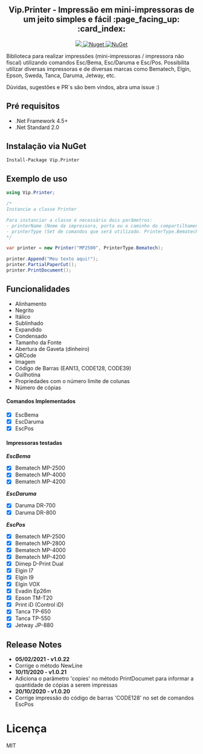 
<h2 align="center"><strong>Vip.Printer</strong> - Impressão em mini-impressoras de um jeito simples e fácil :page_facing_up: :card_index:</h2> 

<p align="center">
  <a href="https://raw.githubusercontent.com/leandrovip/Vip.Printer/master/LICENSE">
    <img src="https://img.shields.io/github/license/leandrovip/Vip.Printer" />
  </a>
  
  <a href="https://www.nuget.org/packages/Vip.Printer/">
    <img alt="Nuget" src="https://img.shields.io/nuget/dt/Vip.Printer?label=NuGet%20downloads&style=flat-square">
  </a>
  
  <a href="https://www.nuget.org/packages/Vip.Printer/">
     <img alt="NuGet" src="https://img.shields.io/nuget/v/Vip.Printer.svg">
  </a>
</p>

Biblioteca para realizar impressões (mini-impressoras / impressora não fiscal) utilizando comandos Esc/Bema, Esc/Daruma e Esc/Pos. Possibilita utilizar diversas impressoras e de diversas marcas como Bematech, Elgin, Epson, Sweda, Tanca, Daruma, Jetway, etc.

Dúvidas, sugestões e PR´s são bem vindos, abra uma issue :)

## Pré requisitos

- .Net Framework 4.5+
- .Net Standard 2.0

## Instalação via NuGet

```
Install-Package Vip.Printer
```

## Exemplo de uso

```c#
using Vip.Printer;

/* 
Instancie a classe Printer

Para instanciar a classe é necessário dois parâmetros:
- printerName (Nome da impressora, porta ou o caminho do compartilhamento)
- printerType (Set de comandos que será utilizado. PrinterType.Bematech, PrinterType.Epson ou PrinterType.Daruma)
*/ 

var printer = new Printer("MP2500", PrinterType.Bematech); 

printer.Append("Meu texto aqui!");
printer.PartialPaperCut();
printer.PrintDocument();
```

## Funcionalidades

- Alinhamento
- Negrito
- Itálico
- Sublinhado
- Expandido
- Condensado
- Tamanho da Fonte
- Abertura de Gaveta (dinheiro)
- QRCode
- Imagem
- Código de Barras (EAN13, CODE128, CODE39)
- Guilhotina
- Propriedades com o número limite de colunas
- Número de cópias

#### Comandos Implementados

* [x] EscBema
* [x] EscDaruma
* [x] EscPos

#### Impressoras testadas

**_EscBema_**

* [x] Bematech MP-2500
* [x] Bematech MP-4000
* [x] Bematech MP-4200

**_EscDaruma_**

* [x] Daruma DR-700
* [x] Daruma DR-800

**_EscPos_**

* [x] Bematech MP-2500
* [x] Bematech MP-2800
* [x] Bematech MP-4000
* [x] Bematech MP-4200
* [x] Dimep D-Print Dual
* [x] Elgin I7
* [x] Elgin I9
* [x] Elgin VOX
* [x] Evadin Ep26m
* [x] Epson TM-T20
* [x] Print iD (Control iD)
* [x] Tanca TP-650
* [x] Tanca TP-550
* [x] Jetway JP-880

## Release Notes

- **05/02/2021 - v1.0.22**
- Corrige o método NewLine
- **10/11/2020 - v1.0.21**
- Adiciona o parâmetro 'copies' no método PrintDocumet para informar a quantidade de cópias a serem impressas
- **20/10/2020 - v1.0.20**
- Corrige impressão do código de barras 'CODE128' no set de comandos EscPos

# Licença
MIT
